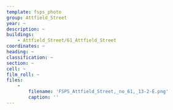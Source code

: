 ```yaml
---
template: fsps_photo
group: Attfield_Street
year: ~
description: ~
buildings:
    - Attfield_Street/61_Attfield_Street
coordinates: ~
heading: ~
classification: ~
section: ~
cell: ~
film_roll: ~
files:
    -
        filename: 'FSPS_Attfield_Street,_no_61,_13-2-E.png'
        caption: ''
---
```

